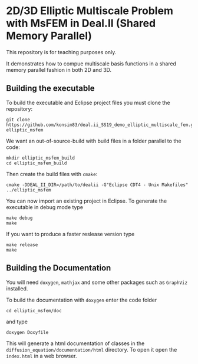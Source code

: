 # 2D/3D Elliptic Multiscale Problem with MsFEM in Deal.II (Shared Memory Parallel)

This repository is for teaching purposes only.

It demonstrates how to compue multiscale basis functions in a shared memory parallel fashion in both 2D and 3D.

## Building the executable

To build the executable and Eclipse project files you must clone the repository:

```
git clone https://github.com/konsim83/deal.ii_SS19_demo_elliptic_multiscale_fem.git elliptic_msfem
```
We want an out-of-source-build with build files in a folder parallel to the code:

```
mkdir elliptic_msfem_build
cd elliptic_msfem_build
```
Then create the build files with `cmake`:

```
cmake -DDEAL_II_DIR=/path/to/dealii -G"Eclipse CDT4 - Unix Makefiles" ../elliptic_msfem
```
You can now import an existing project in Eclipse. To generate the executable in debug mode type

```
make debug
make
```
If you want to produce a faster reslease version type

```
make release
make
```

## Building the Documentation

You will need `doxygen`, `mathjax` and some other packages such as `GraphViz` installed.

To build the documentation with `doxygen` enter the code folder

```
cd elliptic_msfem/doc
```
and type

```
doxygen Doxyfile
```
This will generate a html documentation of classes in the `diffusion_equation/documentation/html` directory.
To open it open the `index.html` in a web browser.
